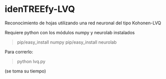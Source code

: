 idenTREEfy-LVQ
==============

Reconocimiento de hojas utilizando una red neuronal del tipo Kohonen-LVQ

Requiere python con los módulos numpy y neurolab instalados
>pip/easy_install numpy
>pip/easy_install neurolab

Para correrlo:
>python lvq.py

(se toma su tiempo)
